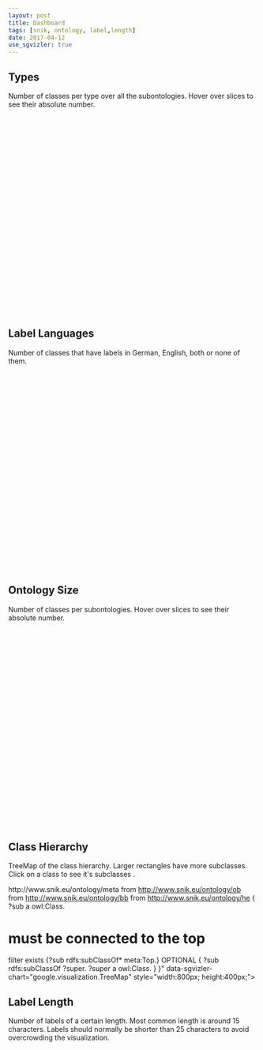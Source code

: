 ```yaml
---
layout: post
title: Dashboard
tags: [snik, ontology, label,length]
date: 2017-04-12
use_sgvizler: true
---
```


## Types
Number of classes per type over all the subontologies. Hover over slices to see their absolute number.

<div id="subtops"
         data-sgvizler-query="
select replace(str(COALESCE(?subTop, 'none')),'http://www.snik.eu/ontology/meta/','meta:') count(?class)
from <http://www.snik.eu/ontology>
{
 ?class a owl:Class.
 OPTIONAL {?class meta:subTopClass ?subTop.}
}"
         data-sgvizler-chart="google.visualization.PieChart"
         style="width:100%; height:400px;">
</div>

## Label Languages
Number of classes that have labels in German, English, both or none of them.

<div id="subtops"
         data-sgvizler-query="
select ?lang count(?class) as ?count ?g
from <http://www.snik.eu/ontology>
{
 {
 select ('both' as ?lang) ?class ?g
 {
  graph ?g {?class a owl:Class; rdfs:label ?label1, ?label2.}
  filter((lang(?label1)='en') AND (lang(?label2)='de'))
 }
 }
 UNION
 {
 select ('de' as ?lang) ?class ?g
 {
  graph ?g {?class a owl:Class; rdfs:label ?label.}
  filter(lang(?label)='de').
  filter not exists
  {
   ?class a owl:Class; rdfs:label ?label2.
   filter(lang(?label2)='en').
  }
 }
 }
 UNION
 {
 select ('en' as ?lang) ?class ?g
 {
  graph ?g { ?class a owl:Class; rdfs:label ?label.}
  filter(lang(?label)='en').
  filter not exists
  {
   ?class a owl:Class; rdfs:label ?label2.
   filter(lang(?label2)='de').
  }
 }
 }
 UNION
 {
 select ('neither' as ?lang) ?class ?g
 {
  graph ?g {?class a owl:Class.}
  filter not exists
  {
   ?class rdfs:label ?label.
   filter(lang(?label)='de').
  }
  filter not exists
  {
   ?class rdfs:label ?label.
   filter(lang(?label)='en').
  }
 }
 }
} order by asc(?lang)
"
         data-sgvizler-chart="google.visualization.PieChart"
         style="width:100%; height:400px;">
</div>

## Ontology Size
Number of classes per subontologies. Hover over slices to see their absolute number.

<div id="ontologies"
         data-sgvizler-query="
select replace(str(?ontology),'http://www.snik.eu/ontology/','') count(?x)
from <http://www.snik.eu/ontology>
{
 ?ontology ov:defines ?x.
}"
   data-sgvizler-chart="google.visualization.PieChart"
   style="width:100%; height:400px;">
</div>

## Class Hierarchy
TreeMap of the class hierarchy. Larger rectangles have more subclasses. Click on a class to see it's subclasses .
<div id="hierarchy"
       data-sgvizler-query="
select replace(str(?sub),'http://www.snik.eu/ontology/','') replace(str(sample(?super)),'http://www.snik.eu/ontology/','') count(?sub)

from <http://www.snik.eu/ontology/meta>
from <http://www.snik.eu/ontology/ob>
from <http://www.snik.eu/ontology/bb>
from <http://www.snik.eu/ontology/he>
{
  ?sub a owl:Class.
  # must be connected to the top
  filter exists {?sub rdfs:subClassOf* meta:Top.}
 OPTIONAL
 {
  ?sub rdfs:subClassOf ?super.
  ?super a owl:Class.
 }
}"
       data-sgvizler-chart="google.visualization.TreeMap"
       style="width:800px; height:400px;"></div>

## Label Length
Number of labels of a certain length. Most common length is around 15 characters. Labels should normally be shorter than 25 characters to avoid overcrowding the visualization.

<div id="labellength"
 data-sgvizler-query="
select strlen(?l) as ?label_length count(?l) as ?number_of_labels
from <http://www.snik.eu/ontology>
{
 ?class a owl:Class.
 ?class rdfs:label ?l.
} group by strlen(?l) order by asc(strlen(?l))"
         data-sgvizler-chart="google.visualization.AreaChart"
         style="width:100%; height:400px;">
</div>
